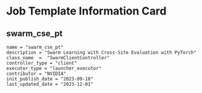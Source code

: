 # Job Template Information Card

## swarm_cse_pt
    name = "swarm_cse_pt"
    description = "Swarm Learning with Cross-Site Evaluation with PyTorch"
    class_name  =  "SwarmClientController"
    controller_type = "client"
    executor_type = "launcher_executor"
    contributor = "NVIDIA"
    init_publish_date = "2023-09-18"
    last_updated_date = "2023-12-01"
